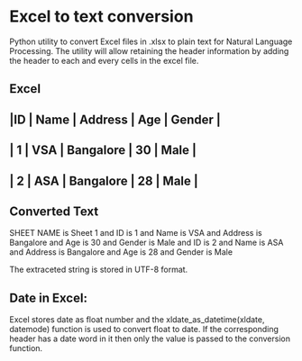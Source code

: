 # Excel to text conversion
Python utility to convert Excel files in .xlsx to plain text for Natural Language Processing. The utility will allow retaining the header information by adding the header to each and every cells in the excel file.


Excel 
--------------------------------------
|ID | Name | Address  | Age | Gender |
--------------------------------------
| 1 | VSA  | Bangalore | 30 | Male   |
 -------------------------------------
| 2 | ASA  | Bangalore | 28 | Male   |
--------------------------------------



Converted Text
---------------
SHEET NAME is Sheet 1 and ID is 1 and Name is VSA and Address is Bangalore and Age is 30 and Gender is Male and ID is 2 and Name is ASA and Address is Bangalore and Age is 28 and Gender is Male

The extraceted string is stored in UTF-8 format.

Date in Excel:
--------------
Excel stores date as float number and the xldate_as_datetime(xldate, datemode) function is used to convert float to date.
If the corresponding header has a date word in it then only the value is passed to the conversion function.
